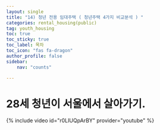 ```yaml
---
layout: single
title: "14) 청년 전용 임대주택 ( 청년주택 4가지 비교분석 ) "
categories: rental_housing(public)
tag: youth_housing
toc: true
toc_sticky: true
toc_label: 목차
toc_icon: "fas fa-dragon"
author_profile: false
sidebar:
    nav: "counts"

---
```


# 28세 청년이 서울에서 살아가기.

{% include video id="r0LIUQpArBY" provider="youtube" %}


